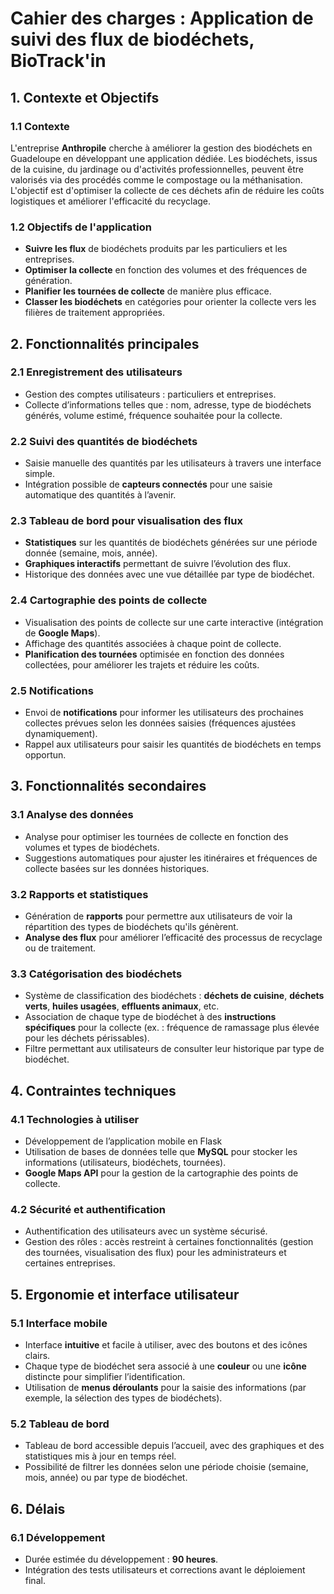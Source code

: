 # Cahier des charges : Application de suivi des flux de biodéchets, BioTrack'in

## 1. **Contexte et Objectifs**

### 1.1 **Contexte**
L'entreprise **Anthropile** cherche à améliorer la gestion des biodéchets en Guadeloupe en développant une application dédiée. Les biodéchets, issus de la cuisine, du jardinage ou d'activités professionnelles, peuvent être valorisés via des procédés comme le compostage ou la méthanisation. L'objectif est d'optimiser la collecte de ces déchets afin de réduire les coûts logistiques et améliorer l'efficacité du recyclage.

### 1.2 **Objectifs de l'application**
- **Suivre les flux** de biodéchets produits par les particuliers et les entreprises.
- **Optimiser la collecte** en fonction des volumes et des fréquences de génération.
- **Planifier les tournées de collecte** de manière plus efficace.
- **Classer les biodéchets** en catégories pour orienter la collecte vers les filières de traitement appropriées.

## 2. **Fonctionnalités principales**

### 2.1 **Enregistrement des utilisateurs**
- Gestion des comptes utilisateurs : particuliers et entreprises.
- Collecte d’informations telles que : nom, adresse, type de biodéchets générés, volume estimé, fréquence souhaitée pour la collecte.

### 2.2 **Suivi des quantités de biodéchets**
- Saisie manuelle des quantités par les utilisateurs à travers une interface simple.
- Intégration possible de **capteurs connectés** pour une saisie automatique des quantités à l’avenir.

### 2.3 **Tableau de bord pour visualisation des flux**
- **Statistiques** sur les quantités de biodéchets générées sur une période donnée (semaine, mois, année).
- **Graphiques interactifs** permettant de suivre l’évolution des flux.
- Historique des données avec une vue détaillée par type de biodéchet.

### 2.4 **Cartographie des points de collecte**
- Visualisation des points de collecte sur une carte interactive (intégration de **Google Maps**).
- Affichage des quantités associées à chaque point de collecte.
- **Planification des tournées** optimisée en fonction des données collectées, pour améliorer les trajets et réduire les coûts.

### 2.5 **Notifications**
- Envoi de **notifications** pour informer les utilisateurs des prochaines collectes prévues selon les données saisies (fréquences ajustées dynamiquement).
- Rappel aux utilisateurs pour saisir les quantités de biodéchets en temps opportun.

## 3. **Fonctionnalités secondaires**

### 3.1 **Analyse des données**
- Analyse pour optimiser les tournées de collecte en fonction des volumes et types de biodéchets.
- Suggestions automatiques pour ajuster les itinéraires et fréquences de collecte basées sur les données historiques.

### 3.2 **Rapports et statistiques**
- Génération de **rapports** pour permettre aux utilisateurs de voir la répartition des types de biodéchets qu'ils génèrent.
- **Analyse des flux** pour améliorer l’efficacité des processus de recyclage ou de traitement.

### 3.3 **Catégorisation des biodéchets**
- Système de classification des biodéchets : **déchets de cuisine**, **déchets verts**, **huiles usagées**, **effluents animaux**, etc.
- Association de chaque type de biodéchet à des **instructions spécifiques** pour la collecte (ex. : fréquence de ramassage plus élevée pour les déchets périssables).
- Filtre permettant aux utilisateurs de consulter leur historique par type de biodéchet.

## 4. **Contraintes techniques**

### 4.1 **Technologies à utiliser**
- Développement de l’application mobile en Flask
- Utilisation de bases de données telle que **MySQL** pour stocker les informations (utilisateurs, biodéchets, tournées).
- **Google Maps API** pour la gestion de la cartographie des points de collecte.

### 4.2 **Sécurité et authentification**
- Authentification des utilisateurs avec un système sécurisé.
- Gestion des rôles : accès restreint à certaines fonctionnalités (gestion des tournées, visualisation des flux) pour les administrateurs et certaines entreprises.

## 5. **Ergonomie et interface utilisateur**

### 5.1 **Interface mobile**
- Interface **intuitive** et facile à utiliser, avec des boutons et des icônes clairs.
- Chaque type de biodéchet sera associé à une **couleur** ou une **icône** distincte pour simplifier l’identification.
- Utilisation de **menus déroulants** pour la saisie des informations (par exemple, la sélection des types de biodéchets).

### 5.2 **Tableau de bord**
- Tableau de bord accessible depuis l’accueil, avec des graphiques et des statistiques mis à jour en temps réel.
- Possibilité de filtrer les données selon une période choisie (semaine, mois, année) ou par type de biodéchet.

## 6. **Délais**

### 6.1 **Développement**
- Durée estimée du développement : **90 heures**.
- Intégration des tests utilisateurs et corrections avant le déploiement final.
